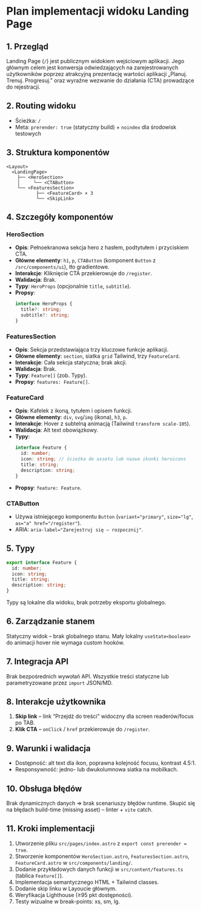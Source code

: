 # Plan implementacji widoku Landing Page

## 1. Przegląd

Landing Page (`/`) jest publicznym widokiem wejściowym aplikacji. Jego głównym celem jest konwersja odwiedzających na zarejestrowanych użytkowników poprzez atrakcyjną prezentację wartości aplikacji „Planuj. Trenuj. Progresuj.” oraz wyraźne wezwanie do działania (CTA) prowadzące do rejestracji.

## 2. Routing widoku

- Ścieżka: `/`
- Meta: `prerender: true` (statyczny build) + `noindex` dla środowisk testowych

## 3. Struktura komponentów

```
<Layout>
  <LandingPage>
    ├── <HeroSection>
    │     └── <CTAButton>
    └── <FeaturesSection>
           ├── <FeatureCard> × 3
           └── <SkipLink>
```

## 4. Szczegóły komponentów

### HeroSection

- **Opis**: Pełnoekranowa sekcja hero z hasłem, podtytułem i przyciskiem CTA.
- **Główne elementy**: `h1`, `p`, `CTAButton` (komponent `Button` z `/src/components/ui`), tło gradientowe.
- **Interakcje**: Kliknięcie CTA przekierowuje do `/register`.
- **Walidacja**: Brak.
- **Typy**: `HeroProps` (opcjonalnie `title`, `subtitle`).
- **Propsy**:
  ```typescript
  interface HeroProps {
    title?: string;
    subtitle?: string;
  }
  ```

### FeaturesSection

- **Opis**: Sekcja przedstawiająca trzy kluczowe funkcje aplikacji.
- **Główne elementy**: `section`, siatka `grid` Tailwind, trzy `FeatureCard`.
- **Interakcje**: Cała sekcja statyczna; brak akcji.
- **Walidacja**: Brak.
- **Typy**: `Feature[]` (zob. Typy).
- **Propsy**: `features: Feature[]`.

### FeatureCard

- **Opis**: Kafelek z ikoną, tytułem i opisem funkcji.
- **Główne elementy**: `div`, `svg`/`img` (ikona), `h3`, `p`.
- **Interakcje**: Hover z subtelną animacją (Tailwind `transform scale-105`).
- **Walidacja**: Alt text obowiązkowy.
- **Typy**:
  ```typescript
  interface Feature {
    id: number;
    icon: string; // ścieżka do assetu lub nazwa ikonki heroicons
    title: string;
    description: string;
  }
  ```
- **Propsy**: `feature: Feature`.

### CTAButton

- Używa istniejącego komponentu `Button` (`variant="primary"`, `size="lg"`, `as="a" href="/register"`).
- ARIA: `aria-label="Zarejestruj się – rozpocznij"`.

## 5. Typy

```typescript
export interface Feature {
  id: number;
  icon: string;
  title: string;
  description: string;
}
```

Typy są lokalne dla widoku, brak potrzeby eksportu globalnego.

## 6. Zarządzanie stanem

Statyczny widok – brak globalnego stanu. Mały lokalny `useState<boolean>` do animacji hover nie wymaga custom hooków.

## 7. Integracja API

Brak bezpośrednich wywołań API. Wszystkie treści statyczne lub parametryzowane przez `import` JSON/MD.

## 8. Interakcje użytkownika

1. **Skip link** – link “Przejdź do treści” widoczny dla screen readerów/focus po TAB.
2. **Klik CTA** – `onClick` / `href` przekierowuje do `/register`.

## 9. Warunki i walidacja

- Dostępność: alt text dla ikon, poprawna kolejność focusu, kontrast 4.5:1.
- Responsywność: jedno- lub dwukolumnowa siatka na mobilkach.

## 10. Obsługa błędów

Brak dynamicznych danych ⇒ brak scenariuszy błędów runtime. Skupić się na błędach build-time (missing asset) – linter + `vite` catch.

## 11. Kroki implementacji

1. Utworzenie pliku `src/pages/index.astro` z `export const prerender = true`.
2. Stworzenie komponentów `HeroSection.astro`, `FeaturesSection.astro`, `FeatureCard.astro` w `src/components/landing/`.
3. Dodanie przykładowych danych funkcji w `src/content/features.ts` (tablica `Feature[]`).
4. Implementacja semantycznego HTML + Tailwind classes.
5. Dodanie skip linku w Layoucie głównym.
6. Weryfikacja Lighthouse (≥95 pkt dostępności).
7. Testy wizualne w break-points: xs, sm, lg.
